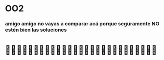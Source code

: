 # OO2


### amigo amigo no vayas a comparar acá porque seguramente NO estén bien las soluciones

# 🤠🤠🤠🤠🤠🤠🤠🤠🤠🤠🤝🤝🤝🤝🤝🤝🤝🤝💋💋💋💋💋💋💋💋💋
